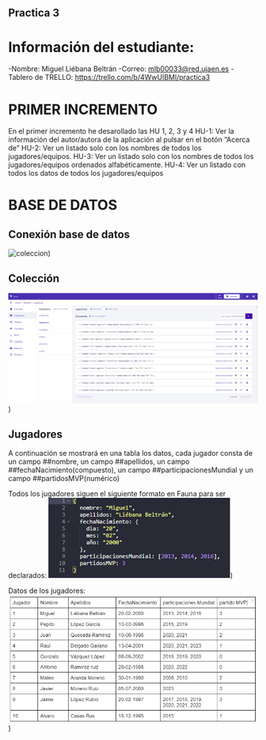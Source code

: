 ## Practica 3

# Información del estudiante:
-Nombre: Miguel Liébana Beltrán
-Correo: mlb00033@red.ujaen.es
-Tablero de TRELLO: https://trello.com/b/4WwUIBMl/practica3

# PRIMER INCREMENTO
En el primer incremento he desarollado las HU 1, 2, 3 y 4
HU-1: Ver la información del autor/autora de la aplicación al pulsar en el botón “Acerca de”
HU-2: Ver un listado solo con los nombres de todos los jugadores/equipos.
HU-3: Ver un listado solo con los nombres de todos los jugadores/equipos ordenados alfabéticamente. 
HU-4: Ver un listado con todos los datos de todos los jugadores/equipos

# BASE DE DATOS
## Conexión base de datos ##
![coleccion](Imagenes/Base%20de%20datos.png.png))

## Colección ##
![coleccion](Imagenes/coleccion.png))

## Jugadores ##
A continuación se mostrará en una tabla los datos, cada jugador consta de un campo ##nombre, un campo ##apellidos, un campo ##fechaNacimiento(compuesto), un campo ##participacionesMundial y un campo ##partidosMVP(numérico) 

Todos los jugadores siguen el siguiente formato en Fauna para ser declarados:
![formato](Imagenes/formato.png))

Datos de los jugadores:
![formato](Imagenes/Datos%20Jugadores.png))